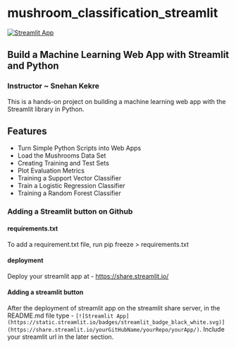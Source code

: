# mushroom_classification_streamlit
[![Streamlit App](https://static.streamlit.io/badges/streamlit_badge_black_white.svg)](https://share.streamlit.io/megha-a7/mushroom_classification_streamlit/app.py)
## Build a Machine Learning Web App with Streamlit and Python
### Instructor ~ Snehan Kekre

This is a hands-on project on building a machine learning web app with the Streamlit library in Python.

## Features
- Turn Simple Python Scripts into Web Apps
- Load the Mushrooms Data Set
- Creating Training and Test Sets
- Plot Evaluation Metrics
- Training a Support Vector Classifier
- Train a Logistic Regression Classifier
- Training a Random Forest Classifier

### Adding a Streamlit button on Github

#### requirements.txt 
To add a requirement.txt file, run
pip freeze > requirements.txt

#### deployment 
Deploy your streamlit app at - https://share.streamlit.io/

#### Adding a streamlit button 
After the deployment of streamlit app on the streamlit share server, in the README.md file type - ```[![Streamlit App](https://static.streamlit.io/badges/streamlit_badge_black_white.svg)](https://share.streamlit.io/yourGitHubName/yourRepo/yourApp/)```.
Include your streamlit url in the later section. 


